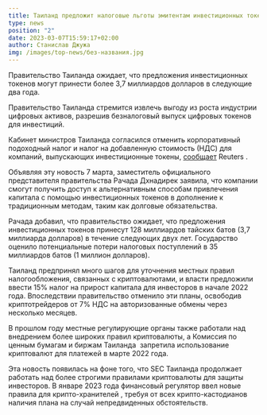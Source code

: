 ```yaml
---
title: Таиланд предложит налоговые льготы эмитентам инвестиционных токенов
type: news
position: "2"
date: 2023-03-07T15:59:17+02:00
author: Станислав Джужа
img: /images/top-news/без-названия.jpg
---
```

Правительство Таиланда ожидает, что предложения инвестиционных токенов могут принести более 3,7 миллиардов долларов в следующие два года.

Правительство Таиланда стремится извлечь выгоду из роста индустрии цифровых активов, разрешив безналоговый выпуск цифровых токенов для инвестиций.

Кабинет министров Таиланда согласился отменить корпоративный подоходный налог и налог на добавленную стоимость (НДС) для компаний, выпускающих инвестиционные токены, [сообщает](https://www.reuters.com/technology/thailand-offers-tax-breaks-companies-issuing-investment-tokens-2023-03-07/) Reuters .

Объявляя эту новость 7 марта, заместитель официального представителя правительства Рачада Дхнадирек заявила, что компании смогут получить доступ к альтернативным способам привлечения капитала с помощью инвестиционных токенов в дополнение к традиционным методам, таким как долговые обязательства.

Рачада добавил, что правительство ожидает, что предложения инвестиционных токенов принесут 128 миллиардов тайских батов (3,7 миллиарда долларов) в течение следующих двух лет. Государство оценило потенциальные потери налоговых поступлений в 35 миллиардов батов (1 миллион долларов).

Таиланд предпринял много шагов для уточнения местных правил налогообложения, связанных с криптовалютами, и власти предложили ввести 15% налог на прирост капитала для инвесторов в начале 2022 года. Впоследствии правительство отменило эти планы, освободив криптотрейдеров от 7% НДС на авторизованные обмены через несколько месяцев.

В прошлом году местные регулирующие органы также работали над внедрением более широких правил криптовалюты, а Комиссия по ценным бумагам и биржам Таиланда  запретила использование криптовалют для платежей в марте 2022 года.

Эта новость появилась на фоне того, что SEC Таиланда продолжает работать над более строгими правилами криптовалюты для защиты инвесторов. В январе 2023 года финансовый регулятор ввел новые правила для крипто-хранителей , требуя от всех крипто-кастодианов наличия плана на случай непредвиденных обстоятельств.